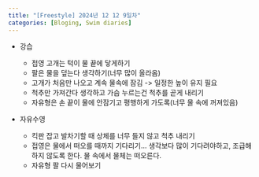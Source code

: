 ```yaml
---
title: "[Freestyle] 2024년 12 12 9일차"
categories: [Bloging, Swim diaries]
---
```


- 강습
  - 접영 고개는 턱이 물 끝에 닿게하기 
  - 팔은 물을 덮는다 생각하기(너무 많이 올라옴)
  - 고개가 처음만 나오고 계속 물속에 잠김 -> 일정한 높이 유지 필요 
  - 척추만 가져간다 생각하고 가슴 누르는건 척추를 곧게 내리기 
  - 자유형은 손 끝이 물에 안잠기고 평행하게 가도록(너무 물 속에 꺼져있음)

- 자유수영
  - 킥판 잡고 발차기할 때 상체를 너무 들지 않고 척추 내리기
  - 접영은 물에서 떠오를 때까지 기다리기... 생각보다 많이 기다려야하고, 조급해하지 않도록 한다. 물 속에서 물체는 떠오른다.
  - 자유형 팔 다시 물어보기
